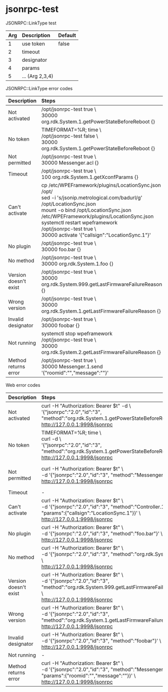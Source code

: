 # jsonrpc-test

JSONRPC::LinkType test

| Arg | Description | Default |
| :-------- | :-------- | :-------- |
| 1 | use token | false | 
| 2 | timeout | |
| 3 | designator | |
| 4 | params | |
| 5 | ... (Arg 2,3,4) | |

JSONRPC::LinkType error codes

| Description | Steps | Error |
| :-------- | :-------- | :-------- |
| Not activated | /opt/jsonrpc-test true \\<br>30000 org.rdk.System.1.getPowerStateBeforeReboot {} | ERROR_UNAVAILABLE<br>2 |
| No token | TIMEFORMAT=%R; time \\<br>/opt/jsonrpc-test false \\<br>30000 org.rdk.System.1.getPowerStateBeforeReboot {} | ERROR_ASYNC_FAILED<br>3<br>0.221 |
| Not permitted | /opt/jsonrpc-test true \\<br>30000 Messenger.acl {} | ERROR_PRIVILIGED_REQUEST<br>4294934692 (-32604) |
| Timeout | /opt/jsonrpc-test true \\<br>100 org.rdk.System.1.getXconfParams {} | ERROR_TIMEDOUT<br>11 |
| Can't activate | cp /etc/WPEFramework/plugins/LocationSync.json /opt/<br>sed -i 's/jsonip.metrological.com/badurl/g' /opt/LocationSync.json<br>mount -o bind /opt/LocationSync.json /etc/WPEFramework/plugins/LocationSync.json<br>systemctl restart wpeframework<br>/opt/jsonrpc-test true \\<br>30000 activate '{"callsign":"LocationSync.1"}' | ERROR_OPENING_FAILED<br>6 |
| No plugin | /opt/jsonrpc-test true \\<br>30000 foo.bar {} | ERROR_BAD_REQUEST<br>4294934693 (-32603) |
| No method | /opt/jsonrpc-test true \\<br>30000 org.rdk.System.1.foo {} | ERROR_UNKNOWN_KEY<br>4294934695 (-32601) |
| Version doesn't exist | /opt/jsonrpc-test true \\<br>30000 org.rdk.System.999.getLastFirmwareFailureReason {} | ERROR_INVALID_SIGNATURE<br>4294934694 (-32602) |
| Wrong version | /opt/jsonrpc-test true \\<br>30000 org.rdk.System.1.getLastFirmwareFailureReason {} | ERROR_UNKNOWN_KEY<br>4294934695 (-32601) |
| Invalid designator | /opt/jsonrpc-test true \\<br>30000 foobar {} | ERROR_UNKNOWN_KEY<br>4294934695 (-32601) |
| Not running | systemctl stop wpeframework<br>/opt/jsonrpc-test true \\<br>30000 org.rdk.System.2.getLastFirmwareFailureReason {} | ERROR_TIMEDOUT<br>11 |
| Method returns error | /opt/jsonrpc-test true \\<br>30000 Messenger.1.send '{"roomid":"","message":""}' | ERROR_UNKNOWN_KEY<br>22 |

Web error codes

| Description | Steps | Code/message |
| :-------- | :-------- | :-------- |
| Not activated | curl -H "Authorization: Bearer $t" -d \\<br>'{"jsonrpc":"2.0","id":"3", "method":"org.rdk.System.1.getPowerStateBeforeReboot"}' \\<br>http://127.0.0.1:9998/jsonrpc | 2<br>"Service is not active" |
| No token | TIMEFORMAT=%R; time \\<br>curl -d \\<br>'{"jsonrpc":"2.0","id":"3", "method":"org.rdk.System.1.getPowerStateBeforeReboot"}' \\<br>http://127.0.0.1:9998/jsonrpc | -32604<br>"Request needs authorization. Missing or invalid token."<br>0.016 |
| Not permitted | curl -H "Authorization: Bearer $t" \\<br>-d '{"jsonrpc":"2.0","id":"3", "method":"Messenger.1.acl"}' \\<br>http://127.0.0.1:9998/jsonrpc | -32604<br>"Request needs authorization. Missing or invalid token." |
| Timeout | - | - |
| Can't activate | curl -H "Authorization: Bearer $t" \\<br>-d '{"jsonrpc":"2.0","id":"3", "method":"Controller.1.activate", "params":{"callsign":"LocationSync.1"}}' \\<br>http://127.0.0.1:9998/jsonrpc | 6<br>"ERROR_OPENING_FAILED" |
| No plugin | curl -H "Authorization: Bearer $t" \\<br>-d '{"jsonrpc":"2.0","id":"3", "method":"foo.bar"}' \\<br>http://127.0.0.1:9998/jsonrpc | -32603<br>"Could not access requested service" |
| No method | curl -H "Authorization: Bearer $t" \\<br>-d '{"jsonrpc":"2.0","id":"3", "method":"org.rdk.System.1.foo"}' \\<br>http://127.0.0.1:9998/jsonrpc | -32601<br>"Unknown method." |
| Version doesn't exist | curl -H "Authorization: Bearer $t" \\<br>-d '{"jsonrpc":"2.0","id":"3", "method":"org.rdk.System.999.getLastFirmwareFailureReason"}' \\<br>http://127.0.0.1:9998/jsonrpc | -32602<br>"Requested version is not supported." |
| Wrong version | curl -H "Authorization: Bearer $t" \\<br>-d '{"jsonrpc":"2.0","id":"3", "method":"org.rdk.System.1.getLastFirmwareFailureReason"}' \\<br>http://127.0.0.1:9998/jsonrpc | -32601<br>"Unknown method." |
| Invalid designator | curl -H "Authorization: Bearer $t" \\<br>-d '{"jsonrpc":"2.0","id":"3", "method":"foobar"}' \\<br>http://127.0.0.1:9998/jsonrpc | -32601<br>"Unknown method." |
| Not running | - | - |
| Method returns error | curl -H "Authorization: Bearer $t" \\<br>-d '{"jsonrpc":"2.0","id":"3", "method":"Messenger.1.send", "params":{"roomid":"","message":""}}' \\<br>http://127.0.0.1:9998/jsonrpc | 22<br>"ERROR_UNKNOWN_KEY" |
